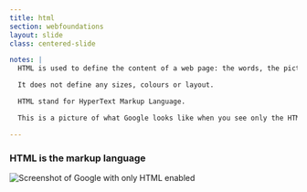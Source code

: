 ```yaml
---
title: html
section: webfoundations
layout: slide
class: centered-slide

notes: |
  HTML is used to define the content of a web page: the words, the pictures, the links.

  It does not define any sizes, colours or layout.

  HTML stand for HyperText Markup Language.

  This is a picture of what Google looks like when you see only the HTML - no CSS or Javascript.

---
```


### **HTML** is the markup language

![Screenshot of Google with only HTML enabled](/Building-the-Web/slides/workshop/webfoundations/images/google_html.png)
